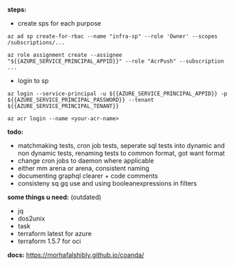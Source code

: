 **steps:**

-  create sps for each purpose

`az ad sp create-for-rbac --name "infra-sp" --role 'Owner' --scopes /subscriptions/...`

`az role assignment create --assignee "${{AZURE_SERVICE_PRINCIPAL_APPID}}" --role "AcrPush" --subscription ...`

-  login to sp

`az login --service-principal -u ${{AZURE_SERVICE_PRINCIPAL_APPID}} -p ${{AZURE_SERVICE_PRINCIPAL_PASSWORD}} --tenant ${{AZURE_SERVICE_PRINCIPAL_TENANT}}`

`az acr login --name <your-acr-name>`

**todo:**

-  matchmaking tests, cron job tests, seperate sql tests into dynamic and non dynamic tests, renaming tests to common format, got want format
-  change cron jobs to daemon where applicable
-  either mm arena or arena, consistent naming
-  documenting graphql clearer + code comments
-  consisteny sq gq use and using booleanexpressions in filters

**some things u need:** (outdated)

-  jq
-  dos2unix
-  task
-  terraform latest for azure
-  terraform 1.5.7 for oci

**docs:**
https://morhafalshibly.github.io/coanda/
